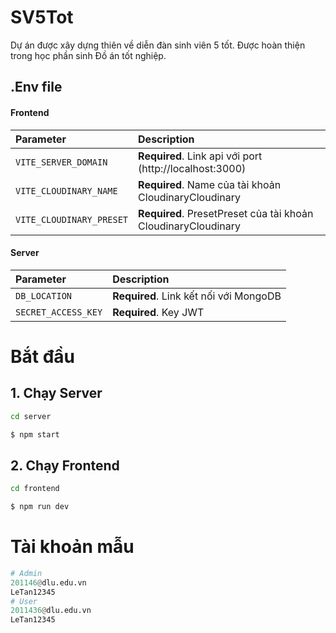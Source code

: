 # SV5Tot
Dự án được xây dựng thiên về diễn đàn sinh viên 5 tốt. Được hoàn thiện trong học phần sinh Đồ án tốt nghiệp.

## .Env file
#### Frontend

| Parameter | Description                |
| :-------- | :------------------------- |
| `VITE_SERVER_DOMAIN` | **Required**. Link api với port (http://localhost:3000) |
| `VITE_CLOUDINARY_NAME` | **Required**. Name của tài khoản CloudinaryCloudinary |
| `VITE_CLOUDINARY_PRESET` | **Required**. PresetPreset của tài khoản CloudinaryCloudinary|

#### Server

| Parameter | Description                |
| :-------- | :------------------------- |
| `DB_LOCATION` | **Required**. Link kết nối với MongoDB |
| `SECRET_ACCESS_KEY` | **Required**. Key JWT |

# Bắt đầu
## 1. Chạy Server
```bash
cd server
```
```bash
$ npm start
```

## 2. Chạy Frontend
```bash
cd frontend
```
```bash
$ npm run dev
```

# Tài khoản mẫu
```python
# Admin
201146@dlu.edu.vn
LeTan12345
# User
2011436@dlu.edu.vn
LeTan12345

```
